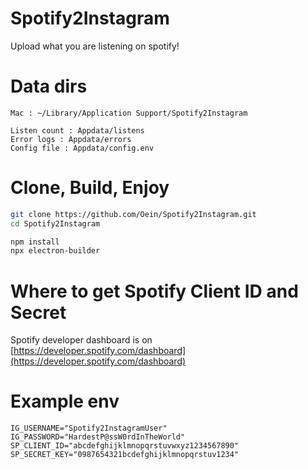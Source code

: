 # Spotify2Instagram

Upload what you are listening on spotify!

# Data dirs

```
Mac : ~/Library/Application Support/Spotify2Instagram
```

```
Listen count : Appdata/listens
Error logs : Appdata/errors
Config file : Appdata/config.env
```

# Clone, Build, Enjoy

```sh
git clone https://github.com/Oein/Spotify2Instagram.git
cd Spotify2Instagram

npm install
npx electron-builder
```

# Where to get Spotify Client ID and Secret

Spotify developer dashboard is on [https://developer.spotify.com/dashboard](https://developer.spotify.com/dashboard)

# Example env

```env
IG_USERNAME="Spotify2InstagramUser"
IG_PASSWORD="HardestP@ssW0rdInTheWorld"
SP_CLIENT_ID="abcdefghijklmnopqrstuvwxyz1234567890"
SP_SECRET_KEY="0987654321bcdefghijklmnopqrstuv1234"
```

